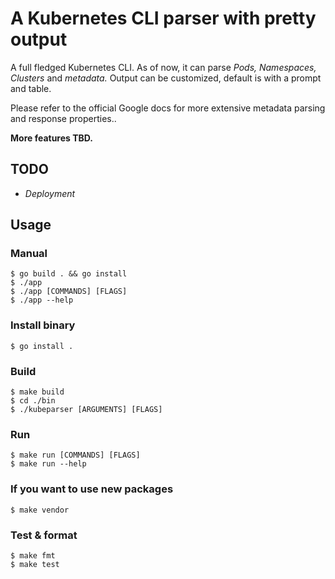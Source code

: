 # A Kubernetes CLI parser with pretty output 

A full fledged Kubernetes CLI. As of now, it can parse _Pods, Namespaces, Clusters_ and _metadata._ Output can be customized, default is with a prompt and table.

Please refer to the official Google docs for more extensive metadata parsing and response properties..

**More features TBD.**

## TODO ##
- _Deployment_
  
## Usage ##

### Manual ###
```console
$ go build . && go install
$ ./app
$ ./app [COMMANDS] [FLAGS]
$ ./app --help
```

### Install binary ###
```console
$ go install .
```

### Build ###
```console
$ make build
$ cd ./bin
$ ./kubeparser [ARGUMENTS] [FLAGS]
```

### Run ###
```console
$ make run [COMMANDS] [FLAGS]
$ make run --help
```

### If you want to use new packages ###
```console
$ make vendor
```

### Test & format ###
```console
$ make fmt
$ make test
```
